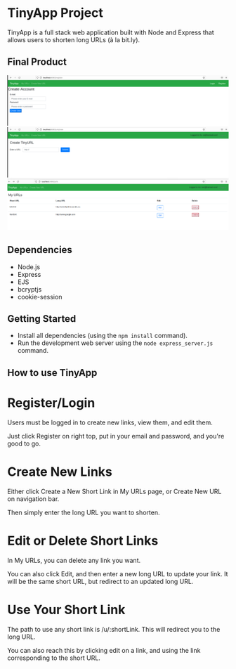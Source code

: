 # TinyApp Project

TinyApp is a full stack web application built with Node and Express that allows users to shorten long URLs (à la bit.ly).

## Final Product

!["Screenshot of register page"](https://github.com/AndrewGalatsan/tinyapp/blob/master/docs/register.png?raw=true)
!["Screenshot of urls new page"](https://github.com/AndrewGalatsan/tinyapp/blob/master/docs/new.png?raw=true)
!["Screenshot of urls page"](https://github.com/AndrewGalatsan/tinyapp/blob/master/docs/urls.png?raw=true)

## Dependencies

- Node.js
- Express
- EJS
- bcryptjs
- cookie-session

## Getting Started

- Install all dependencies (using the `npm install` command).
- Run the development web server using the `node express_server.js` command.

## How to use TinyApp

# Register/Login

Users must be logged in to create new links, view them, and edit them.

Just click Register on right top, put in your email and password, and you're good to go.

# Create New Links

Either click Create a New Short Link in My URLs page, or Create New URL on navigation bar.

Then simply enter the long URL you want to shorten.

# Edit or Delete Short Links

In My URLs, you can delete any link you want.

You can also click Edit, and then enter a new long URL to update your link. It will be the same short URL, but redirect to an updated long URL.

# Use Your Short Link

The path to use any short link is /u/:shortLink. This will redirect you to the long URL.

You can also reach this by clicking edit on a link, and using the link corresponding to the short URL.